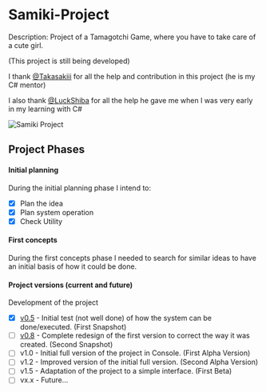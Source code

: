 # Samiki-Project
Description: Project of a Tamagotchi Game, where you have to take care of a cute girl.

(This project is still being developed)

I thank [@Takasakiii](https://github.com/Takasakiii) for all the help and contribution in this project (he is my C# mentor)

I also thank [@LuckShiba](https://github.com/LuckShiba) for all the help he gave me when I was very early in my learning with C#

![Samiki Project](https://repository-images.githubusercontent.com/289616441/00f45600-e53d-11ea-815f-b02fac21a10d "Samiki Project")

## Project Phases

#### Initial planning
During the initial planning phase I intend to:
- [x] Plan the idea
- [x] Plan system operation
- [x] Check Utility

#### First concepts
During the first concepts phase I needed to search for similar ideas to have an initial basis of how it could be done.

#### Project versions (current and future)
Development of the project
- [x] [v0.5](https://github.com/KuryKat/Samiki-Project/tree/master/Samiki%20Tamaguchi%20v0.5#version-v05-of-samiki-project) - Initial test (not well done) of how the system can be done/executed. (First Snapshot)
- [ ] [v0.8](https://github.com/KuryKat/Samiki-Project/tree/master/Samiki%20Tamaguchi%20v0.8#version-v08-of-samiki-project) - Complete redesign of the first version to correct the way it was created. (Second Snapshot)
- [ ] v1.0 - Initial full version of the project in Console. (First Alpha Version)
- [ ] v1.2 - Improved version of the initial full version. (Second Alpha Version)
- [ ] v1.5 - Adaptation of the project to a simple interface. (First Beta)
- [ ] vx.x - Future...